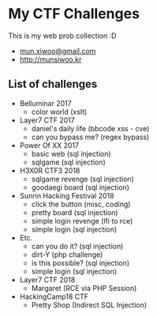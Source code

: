 #  My CTF Challenges
This is my web prob collection :D

* mun.xiwoo@gmail.com
* <http://munsiwoo.kr>

## List of challenges
* Belluminar 2017
	* color world (xslt)
* Layer7 CTF 2017
	* daniel's daily life (bbcode xss - cve)
	* can you bypass me? (regex bypass)
* Power Of XX 2017
	* basic web (sql injection)
	* sqlgame (sql injection)
* H3X0R CTF3 2018
	* sqlgame revenge (sql injection)
	* goodaegi board (sql injection)
* Sunrin Hacking Festival 2018
	* click the button (misc, coding)
	* pretty board (sql injection)
	* simple login revenge (lfi to rce)
	* simple login (sql injection)
* Etc.
	* can you do it? (sql injection)
	* dirt-Y (php challenge)
	* is this possible? (sql injection)
	* simple login (sql injection)
* Layer7 CTF 2018
	* Margaret (RCE via PHP Session)
* HackingCamp18 CTF
	* Pretty Shop (Indirect SQL Injection)
